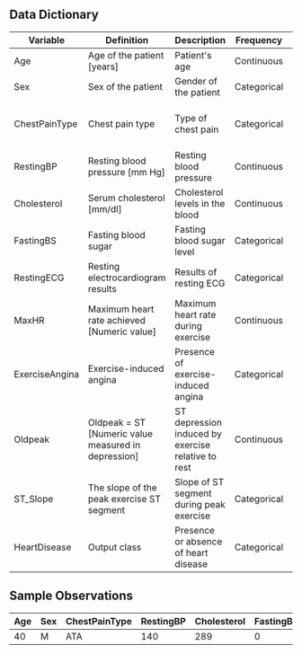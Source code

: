 ## Data Dictionary

| Variable          | Definition                                            | Description                                          | Frequency    | Range              | Unit       | Type      |
|-------------------|-------------------------------------------------------|------------------------------------------------------|--------------|--------------------|------------|-----------|
| Age               | Age of the patient [years]                            | Patient's age                                       | Continuous   | 29-77              | years      | Numerical |
| Sex               | Sex of the patient                                    | Gender of the patient                               | Categorical  | M, F               | -          | String   |
| ChestPainType     | Chest pain type                                      | Type of chest pain                                  | Categorical  | TA, ATA, NAP, ASY | -          | String   |
| RestingBP         | Resting blood pressure [mm Hg]                        | Resting blood pressure                               | Continuous   | 94-200             | mm Hg      | Numerical |
| Cholesterol       | Serum cholesterol [mm/dl]                             | Cholesterol levels in the blood                      | Continuous   | 126-564            | mm/dl      | Numerical |
| FastingBS         | Fasting blood sugar                                  | Fasting blood sugar level                           | Categorical  | 0, 1               | -          | String   |
| RestingECG        | Resting electrocardiogram results                    | Results of resting ECG                              | Categorical  | Normal, ST, LVH   | -          | String   |
| MaxHR             | Maximum heart rate achieved [Numeric value]           | Maximum heart rate during exercise                  | Continuous   | 71-202             | -          | Numerical |
| ExerciseAngina    | Exercise-induced angina                              | Presence of exercise-induced angina                 | Categorical  | Y, N               | -          | String   |
| Oldpeak           | Oldpeak = ST [Numeric value measured in depression]   | ST depression induced by exercise relative to rest | Continuous   | 0-6.2              | -          | Numerical |
| ST_Slope          | The slope of the peak exercise ST segment             | Slope of ST segment during peak exercise            | Categorical  | Up, Flat, Down     | -          | String   |
| HeartDisease      | Output class                                         | Presence or absence of heart disease                | Categorical  | 0, 1               | -          | String   |

## Sample Observations

| Age | Sex | ChestPainType | RestingBP | Cholesterol | FastingBS | RestingECG | MaxHR | ExerciseAngina | Oldpeak | ST_Slope | HeartDisease |
|-----|-----|---------------|-----------|-------------|-----------|------------|-------|-----------------|---------|----------|--------------|
| 40  | M   | ATA           | 140       | 289         | 0         | Normal     | 172   | N               | 0       | Up       | 0            |


